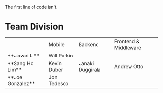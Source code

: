 The first line of code isn't.

# Team Division
<table>
  <th>
    <td>Mobile</td>
    <td>Backend</td>
    <td>Frontend & Middleware</td>
  </th>
  <tr>
    <td>**Jiawei Li**</td>
    <td>Will Parkin</td>
  </tr>
  <tr>
    <td>**Sang Ho Lim**</td>
    <td>Kevin Duber</td>
    <td>Janaki Duggirala</td>
    <td>Andrew Otto</td>
  </tr>
  <tr>
    <td>**Joe Gonzalez**</td>
    <td>Jon Tedesco</td>
  </tr>
</table>
